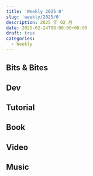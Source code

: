 ```yaml
---
title: 'Weekly 2025 0'
slug: 'weekly/2025/0'
description: 2025 年 02 月
date: 2025-02-24T08:00:00+08:00
draft: true
categories:
  - Weekly
---
```


<!--more-->

## Bits & Bites

## Dev

## Tutorial

## Book

## Video

## Music
